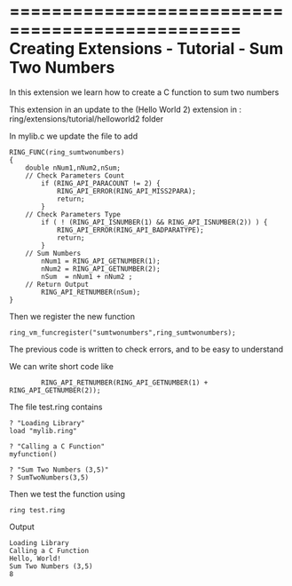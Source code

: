 ================================================
Creating Extensions - Tutorial - Sum Two Numbers
================================================

In this extension we learn how to create a C function to sum two numbers 

This extension in an update to the (Hello World 2) extension in : ring/extensions/tutorial/helloworld2 folder

In mylib.c we update the file to add 

	RING_FUNC(ring_sumtwonumbers)
	{
		double nNum1,nNum2,nSum;
		// Check Parameters Count
			if (RING_API_PARACOUNT != 2) {
				RING_API_ERROR(RING_API_MISS2PARA);
				return;
			}
		// Check Parameters Type
			if ( ! (RING_API_ISNUMBER(1) && RING_API_ISNUMBER(2)) ) {
				RING_API_ERROR(RING_API_BADPARATYPE);
				return;
			}
		// Sum Numbers 
			nNum1 = RING_API_GETNUMBER(1);
			nNum2 = RING_API_GETNUMBER(2);
			nSum  = nNum1 + nNum2 ;
		// Return Output
			RING_API_RETNUMBER(nSum);
	}

Then we register the new function

	ring_vm_funcregister("sumtwonumbers",ring_sumtwonumbers);

The previous code is written to check errors, and to be easy to understand

We can write short code like

			RING_API_RETNUMBER(RING_API_GETNUMBER(1) + RING_API_GETNUMBER(2));

The file test.ring contains

	? "Loading Library"
	load "mylib.ring"

	? "Calling a C Function"
	myfunction()

	? "Sum Two Numbers (3,5)"
	? SumTwoNumbers(3,5)

Then we test the function using

	ring test.ring

Output

	Loading Library
	Calling a C Function
	Hello, World!
	Sum Two Numbers (3,5)
	8

